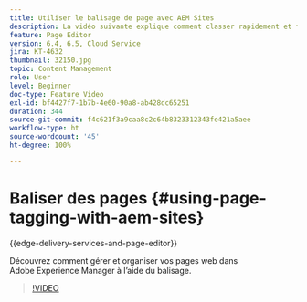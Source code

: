 ```yaml
---
title: Utiliser le balisage de page avec AEM Sites
description: La vidéo suivante explique comment classer rapidement et facilement le contenu d’un site web dans Adobe Experience Manager à l’aide de balises de page.
feature: Page Editor
version: 6.4, 6.5, Cloud Service
jira: KT-4632
thumbnail: 32150.jpg
topic: Content Management
role: User
level: Beginner
doc-type: Feature Video
exl-id: bf4427f7-1b7b-4e60-90a8-ab428dc65251
duration: 344
source-git-commit: f4c621f3a9caa8c2c64b8323312343fe421a5aee
workflow-type: ht
source-wordcount: '45'
ht-degree: 100%

---
```


# Baliser des pages {#using-page-tagging-with-aem-sites}

{{edge-delivery-services-and-page-editor}}

Découvrez comment gérer et organiser vos pages web dans Adobe Experience Manager à l’aide du balisage.

>[!VIDEO](https://video.tv.adobe.com/v/32150?quality=12&learn=on)
